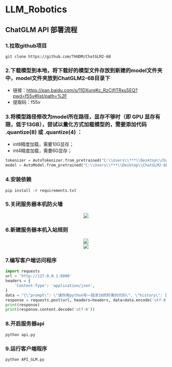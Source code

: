 # LLM_Robotics

## ChatGLM API 部署流程

### 1.拉取github项目
```shell
git clone https://github.com/THUDM/ChatGLM2-6B
```

### 2.下载模型到本地，将下载好的模型文件存放到新建的model文件夹中，model文件夹放到ChatGLM2-6B目录下
- 链接：https://pan.baidu.com/s/11DXurqKc_RzCjfITRxu5EQ?pwd=f55v#list/path=%2F
- 提取码：f55v

### 3.将模型路径修改为model所在路径，显存不够时（即 GPU 显存有限，低于13GB），尝试以量化方式加载模型的，需要添加代码 .quantize(8) 或 .quantize(4) ：
- int8精度加载，需要10G显存；
- int4精度加载，需要6G显存；
```python
tokenizer = AutoTokenizer.from_pretrained("C:\\Users\\***\\Desktop\\ChatGLM2-6B\\model", trust_remote_code=True)     # THUDM/chatglm2-6b
model = AutoModel.from_pretrained("C:\\Users\\***\\Desktop\\ChatGLM2-6B\\model", trust_remote_code=True).quantize(4).cuda()
```

### 4.安装依赖
```shell
pip install -r requirements.txt
```

### 5.关闭服务器本机防火墙
<div align=center><img src="关闭防火墙.png" ></div>

### 6.新建服务器本机入站规则
<div align=center><img src="新建入站规则1.png" ></div>
<div align=center><img src="新建入站规则2.png" ></div>

### 7.编写客户端访问程序
```python
import requests
url = 'http://127.0.0.1:8000'
headers = {
    'Content-Type': 'application/json',
}
data = "{\"prompt\": \"请你用python写一段求10的阶乘的代码\", \"history\": []}"
response = requests.post(url, headers=headers, data=data.encode('utf-8'))
print(response)
print(response.content.decode('utf-8'))
```

### 8.开启服务器api
```shell
python api.py
```

### 9.运行客户端程序
```shell
python API_GLM.py
```

